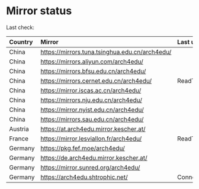 <script src="./time.js"></script>
# Mirror status
Last check: <script type="text/javascript">localize(1754058497.4904025);</script>

|Country|Mirror|Last update|
|:------|:-----|:----------|
|China|https://mirrors.tuna.tsinghua.edu.cn/arch4edu/|<script type="text/javascript">localize(1754031409);</script>|
|China|https://mirrors.aliyun.com/arch4edu/|<script type="text/javascript">localize(1754031409);</script>|
|China|https://mirrors.bfsu.edu.cn/arch4edu/|<script type="text/javascript">localize(1754031409);</script>|
|China|https://mirrors.cernet.edu.cn/arch4edu/|ReadTimeout|
|China|https://mirror.iscas.ac.cn/arch4edu/|<script type="text/javascript">localize(1754031409);</script>|
|China|https://mirrors.nju.edu.cn/arch4edu/|<script type="text/javascript">localize(1753987843);</script>|
|China|https://mirror.nyist.edu.cn/arch4edu/|<script type="text/javascript">localize(1753987843);</script>|
|China|https://mirrors.sau.edu.cn/arch4edu/|<script type="text/javascript">localize(1753815127);</script>|
|Austria|https://at.arch4edu.mirror.kescher.at/|<script type="text/javascript">localize(1754031409);</script>|
|France|https://mirror.lesviallon.fr/arch4edu/|ReadTimeout|
|Germany|https://pkg.fef.moe/arch4edu/|<script type="text/javascript">localize(1754031409);</script>|
|Germany|https://de.arch4edu.mirror.kescher.at/|<script type="text/javascript">localize(1754031409);</script>|
|Germany|https://mirror.sunred.org/arch4edu/|<script type="text/javascript">localize(1754031409);</script>|
|Germany|https://arch4edu.shtrophic.net/|ConnectionError|

<script src="./tablefilter/tablefilter.js"></script>
<script src="./table.js"></script>